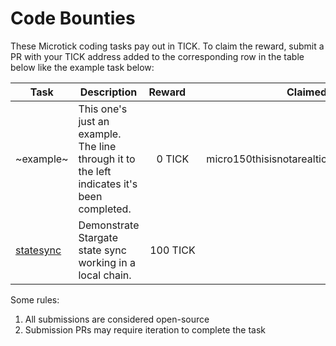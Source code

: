 # Code Bounties

These Microtick coding tasks pay out in TICK. To claim the reward, submit a PR with your TICK address added to the corresponding row in the 
table below like the example task below:

| Task | Description | Reward&nbsp;&nbsp;&nbsp;&nbsp; | Claimed by |
| ---- | ----------- | :----: | ---------- |
| ~example~ | This one's just an example. The line through it to the left indicates it's been completed. | 0 TICK | micro150thisisnotarealtickaddress12345678 |
| [statesync](https://github.com/microtick/bounties/tree/main/statesync) | Demonstrate Stargate state sync working in a local chain. | 100 TICK | |

Some rules:

1. All submissions are considered open-source
2. Submission PRs may require iteration to complete the task
